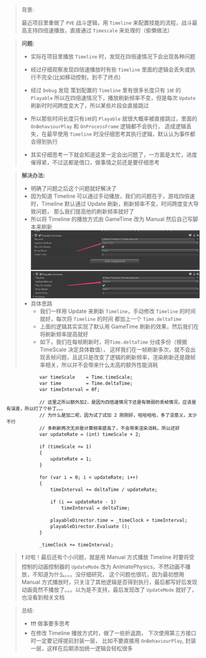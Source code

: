 > 背景: 
> 
> 最近项目里重做了 `PVE` 战斗逻辑，用 `Timeline` 来配置技能的流程，战斗最高支持四倍速播放，直接通过 `Timescale` 来处理的（偷懒做法） 

> **问题:**
> 
> - 实际在项目里播放 `Timeline` 时，发现在四倍速情况下会出现各种问题
> - 经过仔细观察发现四倍速播放时有些 `Timeline` 里面的逻辑会丢失或执行不完全(比如移动控制，到不了终点)
> - 经过 `Debug` 发现 策划配置的 `Timeline` 里有很多长度只有 `1帧` 的 `Playable`
> 所以在四倍速情况下，播放刷新频率不变，但是每次 `Update` 刷新时时间跨度变大了，所以某些片段会直接跳过
> - 所以那些时间长度只有`1帧`的 `Playable` 就很大概率被直接跳过，里面的 `OnBehaviourPlay` 和 `OnProcessFrame` 逻辑都不会执行，
> 造成逻辑丢失，在最早使用 `Timeline` 时没仔细思考其执行逻辑，默认认为事件都会得到执行
> 
> - 其实仔细思考一下就会知道这里一定会出问题了，一方面是太忙，进度催得紧，不过这都是借口，做事情之前还是要仔细思考
> 

> **解决办法:**
> 
> - 明确了问题之后这个问题就好解决了
> - 因为知道 Timeline 可以通过手动播放，我们的问题在于，游戏四倍速时，Timeline 默认通过 Update 刷新，刷新频率不变，时间跨度变大导致问题，
> 那么我们提高他的刷新频率就好了
> - 所以将 Timeline 的播放方式由 GameTime 改为 Manual 然后自己写脚本来刷新
> ![img.png](img.png)
> ![img_1.png](img_1.png)
> - 具体思路
>   - 我们一样用 Update 来刷新 `Timeline`，手动修改 `Timeline` 的时间就好，每次将 `Timeline` 的时间 都加上一个 `Time.deltaTime`
>   - 上面的逻辑其实实现了默认用 GameTime 刷新的效果，然后我们在将刷新频率提高就好
>   - 如下，我们在每帧刷新时，将`Time.deltaTime` 分成多份（根据 TimeScale 决定具体数值），
      这样我们在一帧刷新多次，就不会出现丢帧问题，且这只是改变了逻辑的刷新频率，渲染刷新还是跟帧率相关，所以并不会带来什么太高的额外性能消耗
```
            var timeScale    = Time.timeScale;
            var time         = Time.deltaTime;
            var timeInterval = 0f;
            
            // 这里之所以额外加2，是因为四倍速情况下还是有微弱的丢帧情况，应该是有误差，所以打了个补丁。。。
            // 为什么是加二呢，因为试了试加 2 刚刚好，哈哈哈哈，多了没意义，太少不行
            // 多刷新两次无非是计算频率提高了，不会带来渲染消耗，所以还好
            var updateRate = (int) timeScale + 2; 
            
            if (timeScale <= 1)
            {
                updateRate = 1;
            }
            
            for (var i = 0; i < updateRate; i++)
            {
                timeInterval += deltaTime / updateRate;

                if (i == updateRate - 1)
                    timeInterval = deltaTime;

                playableDirector.time = _timeClock + timeInterval;
                playableDirector.Evaluate ();
            }
            
            _timeClock += timeInterval;

```

> ❗️ 对啦！最后还有个小问题，就是用 Manual 方式播放 Timeline 时要将受控制的动画控制器的 `UpdateMode` 改为 AnimatePhysics，不然动画不播放，不知道为什么。。。没仔细研究，
> 这个问题也很坑，因为最初想用 Manual 方式播放时，只关注了其他逻辑是否得到执行，最后都写好后发现动画竟然不播放了。。。以为是不支持，最后发现改了 `UpdateMode` 就好了，
> 也没看到相关文档


> 总结: 
> - ❗️❗️❗ 做事要多思考️
> - 在修改 Timeline 播放方式时，做了一些折返跑，
    下次使用第三方接口时一定要记得提前封装一层，
    比如不要直接用 `OnBehaviourPlay`, 封装一层，这样在后期添加统一逻辑会轻松很多